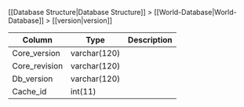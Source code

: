 [[Database Structure|Database Structure]] > [[World-Database|World-Database]] > [[version|version]]

Column | Type | Description
--- | --- | ---
Core_version | varchar(120) | 
Core_revision | varchar(120) | 
Db_version | varchar(120) | 
Cache_id | int(11) | 
